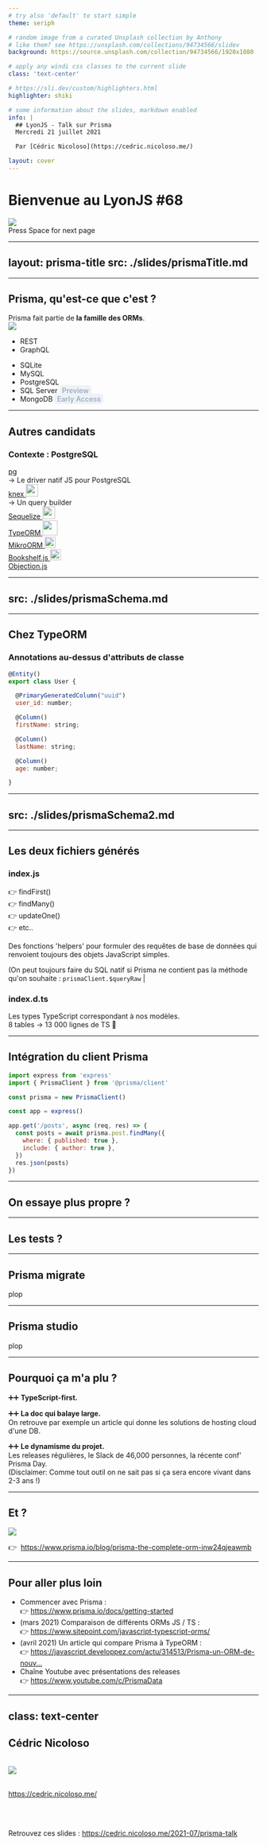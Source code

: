 ```yaml
---
# try also 'default' to start simple
theme: seriph

# random image from a curated Unsplash collection by Anthony
# like them? see https://unsplash.com/collections/94734566/slidev
background: https://source.unsplash.com/collection/94734566/1920x1080

# apply any windi css classes to the current slide
class: 'text-center'

# https://sli.dev/custom/highlighters.html
highlighter: shiki

# some information about the slides, markdown enabled
info: |
  ## LyonJS - Talk sur Prisma 
  Mercredi 21 juillet 2021

  Par [Cédric Nicoloso](https://cedric.nicoloso.me/)

layout: cover
---
```


# Bienvenue au LyonJS #68

<div class="flex justify-center">
  <img
    class="w-80 opacity-75"
    src="https://secure-content.meetupstatic.com/images/https%3A%2F%2Fsecure.meetupstatic.com%2Fphotos%2Fevent%2F9%2F2%2F9%2F7%2Fhighres_496537527.jpeg/600x337.jpg"
  />
</div>

<div class="pt-12">
  <span @click="$slidev.nav.next" class="px-2 py-1 rounded cursor-pointer" hover="bg-white bg-opacity-10">
    Press Space for next page <carbon:arrow-right class="inline"/>
  </span>
</div>

<!--
## Et ben, bienvenue à toutes et à tous.  

### On est ravi de pouvoir vous accueillir ici chez Indy pour ce nouveau LyonJS.

### On va attaquer le premier talk...
### Et je vais prendre une vingtaine de minutes pour vous parler de Prisma.
-->





---
layout: prisma-title
src: ./slides/prismaTitle.md
---





---

## Prisma, qu'est-ce que c'est ?

<div class="text-xl mt-8">
  Prisma fait partie de <strong>la famille des ORMs</strong>.
</div>

<div class="mt-12">
  <img src="/images/prisma_diagram.svg">
</div>

<div v-click class="absolute top-95 left-100">
  <ul>
    <li>REST</li>
    <li>GraphQL</li>
  </ul>
</div>

<div v-click class="absolute top-95 left-190">
  <ul>
    <li>SQLite</li>
    <li>MySQL</li>
    <li>PostgreSQL</li>
    <li>
      SQL Server <span class="chip">Preview</span>
    </li>
    <li>
      MongoDB <span class="chip">Early Access</span>
    </li>
  </ul>
</div>

<style>
.chip {
  color: rgb(160, 174, 192);
  font-size: 0.875rem;
  font-style: normal;
  font-weight: 600;
  background: rgb(237, 242, 247);
  border-radius: 5px;
  padding: 2px 5px;
}
.chip.chip-light {
  color: rgba(160, 174, 192, 0.5);
  background: rgba(237, 242, 247, 0.2   );
}
</style>

<!--
#### En gros il va se placer entre notre code serveur et la base de données, et son rôle ça va être de nous :  
### → faciliter la vie dans ces interactions avec la base de données.
-->





---

## Autres candidats

### Contexte : PostgreSQL

<div grid="~ cols-4 gap-2" class='h-full pt-10 pb-20'>

<div class="flex items-center justify-center border-r">
  <div>
    <a href="https://github.com/brianc/node-postgres" target="_blank" class="text-3xl">
      pg
    </a>
    <div class="mt-3">
      → Le driver natif JS pour PostgreSQL
    </div>
  </div>
</div>

<div class="flex items-center justify-center border-r">
  <div>
    <a href="https://github.com/knex/knex" target="_blank" class="text-3xl">
      knex
      <img src="https://knexjs.org/assets/favicons/favicon-32x32.png" class="inline-block" style="width: 25px;" />
    </a>
    <div class="mt-3">
      → Un query builder
    </div>
    <div class="mt-3">
      <GithubStars count="14.4k" />
    </div>
  </div>
</div>

<div class="flex flex-col content-center items-end">
  <div style="width: 150px;">
    <a href="https://github.com/sequelize/sequelize" target="_blank" class="text-2xl">
      Sequelize
      <img src="https://sequelize.org/master/image/brand_logo.png" class="inline-block -mt-2" style="width: 25px;" />
    </a>
    <div class="mt-4">
      <GithubStars count="24.6k" />
    </div>
  </div>
  <div class="mt-10" style="width: 150px;">
    <a href="https://github.com/typeorm/typeorm" target="_blank" class="text-2xl">
      TypeORM
      <img src="/images/github-repos/typeorm-logo.png" class="inline-block -mt-1" style="width: 30px;" />
    </a>
    <div class="mt-4">
      <GithubStars count="24.9k" />
    </div>
  </div>
  <div class="mt-10" style="width: 150px;">
    <a href="https://github.com/mikro-orm/mikro-orm" target="_blank" class="text-2xl">
      MikroORM
      <img src="https://mikro-orm.io/img/favicon.ico" class="inline-block -mt-1" style="width: 22px;" />
    </a>
    <div class="mt-4">
      <GithubStars count="3.3k" />
    </div>
  </div>
</div>

<div class="flex flex-col content-center items-center">
  <div class="mt-10">
    <a href="https://github.com/bookshelf/bookshelf" target="_blank">
      Bookshelf.js
      <img src="https://avatars.githubusercontent.com/u/4448260?s=200&v=4" class="inline-block -mt-3" style="width: 22px;" />
    </a>
    <div class="mt-4">
      <GithubStars count="6.2k" />
    </div>
  </div>
  <div class="mt-10">
    <a href="https://github.com/Vincit/objection.js" target="_blank">
      Objection.js
    </a>
    <div class="mt-4">
      <GithubStars count="6.2k" />
    </div>
  </div>
</div>

</div>

<!--
### pg : On est au plus proche de la bdd, c'est top, en terme de perfs, etc. Mais on est un peu à poil, à écrire nos requêtes SQL sans auto-complétion dans l'IDE, sans type-checking, etc.

#### knex, l'entre-deux. Des méthodes helpers pour écrire nos requêtes, on se sent un peu plus en sécurité.

#### knex est parfois la base de l'ORM : Objection.js, MikroORM, Bookshelf.js, etc.
-->





---
src: ./slides/prismaSchema.md
---





---

## Chez TypeORM

### Annotations au-dessus d'attributs de classe

<div class="mt-4">

```js
@Entity()
export class User {

  @PrimaryGeneratedColumn("uuid")
  user_id: number;

  @Column()
  firstName: string;

  @Column()
  lastName: string;

  @Column()
  age: number;

}
```

</div>

<!--
### Exemple avec d'autres outils comme TypeORM où on va définir une classe JS / TS dans laquelle on va annoter / décorer les propriétés.

### C'est un peu subjectif mais j'accroche pas trop avec cette notation, les décorateurs en JS ce n'est pas une syntaxe native (il faut se tirer `reflect-metadata` si je me souviens bien), et ça me rappelle peut-être trop Java avec *Hibernate*... 🤷‍♂️
-->





---
src: ./slides/prismaSchema2.md
---





---

## Les deux fichiers générés

<div grid="~ cols-2 gap-6" class="relative">

<div class="pr-3 border-r">

### index.js

👉 findFirst()  
👉 findMany()  
👉 updateOne()  
👉 etc..

Des fonctions 'helpers' pour formuler des requêtes de base de données qui renvoient toujours des objets JavaScript simples.

(On peut toujours faire du SQL natif si Prisma ne contient pas la méthode qu'on souhaite : `prismaClient.$queryRaw` |

</div>
<div>

### index.d.ts

Les types TypeScript correspondant à nos modèles.  
8 tables → 13 000 lignes de TS 🤯

</div>
</div>

<!--
#### Des POJOs, contrairement à d'autres ORMs qui ont tendance à renvoyer des instances de modèles.

### $queryRaw : Je l'ai utilisé pour une requête de recherche de texte pour enlever les caractères accentués via un plugin de Postgres...
#### Mais attention ici on perdra les vérifications de syntaxe.
-->





---

## Intégration du client Prisma

```javascript
import express from 'express'
import { PrismaClient } from '@prisma/client'

const prisma = new PrismaClient()

const app = express()

app.get('/posts', async (req, res) => {
  const posts = await prisma.post.findMany({
    where: { published: true },
    include: { author: true },
  })
  res.json(posts)
})
```

<!--
### Exemple classique, tiré de la doc de Prisma.

#### Bon je comprends que c'est un exemple mais personnellement quand je vois ça j'ai mal aux yeux.
#### Non on n'interagît pas avec la base depuis un handler de route 🙀
-->





---

## On essaye plus propre ?



<!--
### Exemple classique, tiré de la doc de Prisma.

#### Bon je comprends que c'est un exemple mais personnellement quand je vois ça j'ai mal aux yeux.
#### Non on n'interagît pas avec la base depuis un handler de route 🙀
-->





---

## Les tests ?





---

## Prisma migrate

plop





---

## Prisma studio

plop






---

## Pourquoi ça m'a plu ?

➕➕ <strong>TypeScript-first.</strong>  

➕➕ <strong>La doc qui balaye large.</strong>  
On retrouve par exemple un article qui donne les solutions de hosting cloud d'une DB.

➕➕ <strong>Le dynamisme du projet.</strong>  
Les releases régulières, le Slack de 46,000 personnes, la récente conf' Prisma Day.  
<span class="text-sm">
  (Disclaimer: Comme tout outil on ne sait pas si ça sera encore vivant dans 2-3 ans !)
</span>

<Tweet id="1400893865196879873" scale="0.65" class="mt-7" />

<!--
### Et pourtant je ne suis pas un fan de la première de TS, mais là il faut bien reconnaître que c'est hyper agréable de bosser avec ça dans l'IDE.
-->





---

## Et ?

<img src="/images/frameworks-using-prisma.png">

👉 &nbsp;https://www.prisma.io/blog/prisma-the-complete-orm-inw24qjeawmb





---

## Pour aller plus loin

<ul>
  <li>
    <div>Commencer avec Prisma :</div>
    👉 <a href="https://www.prisma.io/docs/getting-started" target="_blank" class="ml-1">
      https://www.prisma.io/docs/getting-started
    </a>
  </li>
  <li>
    <div>(mars 2021) Comparaison de différents ORMs JS / TS :</div>
    👉 <a href="https://www.sitepoint.com/javascript-typescript-orms/" target="_blank" class="ml-1">
      https://www.sitepoint.com/javascript-typescript-orms/
    </a>
  </li>
  <li>
    <div>(avril 2021) Un article qui compare Prisma à TypeORM :</div>
    👉 <a href="https://javascript.developpez.com/actu/314513/Prisma-un-ORM-de-nouvelle-generation-pour-Node-js-et-TypeScript-pour-concurrencer-TypeORM-et-Sequelize-et-devenir-la-norme-de-l-industrie/" target="_blank" class="ml-1">
      https://javascript.developpez.com/actu/314513/Prisma-un-ORM-de-nouv...
    </a>
  </li>
  <li>
    <div>Chaîne Youtube avec présentations des releases</div>
    👉 <a href="https://www.youtube.com/c/PrismaData" target="_blank" class="ml-1">
      https://www.youtube.com/c/PrismaData
    </a>
  </li>
</ul>

<style>
ul li {
  @apply mb-5;

  div {
    @apply -mb-2;
  }
  a {
    @apply text-sm;
  }
}
</style>





---
class: text-center
---

## Cédric Nicoloso

<br>

<div class="flex justify-center">
  <img src="https://avatars.githubusercontent.com/u/4280765" class="w-40 h-40 rounded-full">
</div>

<br>

https://cedric.nicoloso.me/

<br>
<br>

Retrouvez ces slides : https://cedric.nicoloso.me/2021-07/prisma-talk
